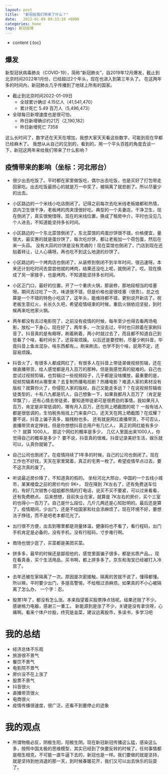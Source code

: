```yaml
---
layout: post
title:  "新冠给我们带来了什么？"
date:   2022-01-09 09:33:18 +0800
categories: home
tags: 新冠疫情
---
```


* content
{:toc}




## 爆发

新型冠状病毒肺炎（COVID-19），简称“新冠肺炎”，自2019年12月爆发，截止到北京时间2022年1月份，已经超过2个年头，现在也进入到第三年头了。
在这两年多的时间内，新冠肺炎几乎传播到了地球上所有的国家。
+ 截止到北京时间2022-01-09日
  + 全球累计确诊 4.15亿人（41,541,470）
  + 累计死亡 5.49 百万人（5,496,473）
+ 全球每日新增速度也是很可怕，
  + 昨日新增确诊约21万（2,190,182）
  + 昨日新增死亡 7358

这么长时间了，数字还在天天在增加，我想大家天天看这些数字，可能到现在早都已经麻木了。
我想从从自己的见到的，看到的，用一个平头百姓的角度去谈一下，新冠这两年来给我们带来了什么影响？

## 疫情带来的影响（坐标：河北邢台）

+ 很少出去吃饭了。平时都在家里做饭吃，偶尔出去吃饭，也是买好了打包带走回家吃。出去吃饭最担心的就是万一中奖了，被隔离了就悲剧了。所以尽量少的出去。 

+ 小区路边的一个米线小吃店倒闭了。记得之前每次去吃米线老板娘都和热情，店内卫生很干净，老板烤的肉夹馍很好吃。典型的一个夫妻店，干净卫生，现在倒闭了，真实很惋惜呀。现在的米线位置，换成了租房中介，平时也没见几个人进去，不知道能坚持多长时间。

+ 小区路边的一个东北菜馆倒闭了，东北菜馆的鸡蛋炒饼很不错，价格便宜，量很大，最实惠的就是蛋炒饼了，每次吃炒饼，都让老板加一个荷包蛋，然后在来一头蒜。 没有大蒜的炒饼是没有灵魂的！现在菜馆也倒闭了，门店到现在还贴着转让，让人心痛呀。再也吃不到这么地道的炒饼了。

+ 小区路边的一个烤肉店也倒闭了，从装修到倒闭不到半年时间，很迅速呀。本来还计划吃时间去尝尝他就的烤肉，结果还没吃上呢，就倒闭了。哎。现在换成了另一家接手，也是烤肉，不知道能坚持多长时间。

+ 小区正门口，最好的位置，开了一个重庆火锅，那装修，那地段相当的哇塞呀。期间去过吃了一次，味道很不错，但是价格也是很哇塞（很贵）。总之也算是一个不错的特色小吃店了，这年头，能维持都不错，更别说开新店了。祝老板生意红火，长长久久吧，希望疫情结束的时候，重启火锅依旧坚挺，到时候再来吃他家火锅。

+ 两年都没有去过电影院了，之前没有疫情的时候，每年至少也得去看两场电影，放松一下身心，现在好了，两年多，一次没去过，平时也只顾着在家刷抖音了。抖音真的是有瘾呀，刷着刷着，两小时就过去了，而且都不知道自己到低看了个啥，看时间长了，还容易烦躁。 以后还是要控制，尽量少刷抖音，毕竟抖音上鱼龙混杂，啥东西都有。。刷来刷去，也学不到个啥，屁用不定，还容易烦躁。

+ 抖音火了，有很多人都成网红了，有很多人在抖音上带徒弟做视频剪辑，还在做直播带货，给人感觉都是月入百万的那种。但是我感觉真的挺难的。自己也尝试过视频剪辑，也剪辑过一些视频段子，几乎都是没啥播放，最重要的是，视频剪辑素材从哪里来？去复制热播电视剧？热播电影？难道人家的素材没有版权？就算你火了，你侵犯人家的版权，自己又能走多远？？在说视频剪辑收徒类型的，十有八九都是坑人，自己想象一下，如果我都月入百万了（肯定是早飘了），还有心情去带徒弟，要知道带徒弟可是很费劲的事情。我如果月入百万，肯定是非常低调的，哪有月入百万，还在网上晒截图的呢？ 一般有钱人都是很低调的，生怕税务局找上门来查户口，还天天在网上晒截图？在炫耀？ 要不说，抖音上骗子真多，脑残粉也多。 还有就是网红直播带货，不可否认，直播带货肯定挣钱，但是你想想抖音总用户有几亿人， 真正的网红能有多少个？ 就算 1000人， 那这个网红的概率是多少， 几亿人里面出来1000人，你觉得自己的概率是多少？ 要不说，抖音真的很难。抖音记录美好生活，娱乐就可以，认真你就输了。

+ 自己公司也倒闭了。在疫情持续了1年多的时候，自己的公司也倒闭了。现在工作也不好找，天天在家里窝着，真正的宅男一枚了。希望疫情早点过去，要不这次真的废了。

+ 听说最近房价降了，不知道真的假的。 坐标河北大邢台，中国的一个五线小城市，某某楼盘之前的房价均价 9K+， 现在降到 7K左右了，还有免费送车位的，有好几次销售小姐姐都热情的打电话，说买不买不要紧，可以过来看看，还有免费糕点。 后来想想，目前失业在家，就算是 7K左右的房价，买个三室的也得小一百万了。自己是什么段位，几斤几两还是心知肚明的。最后还是算了，疫情期间，少出门，还是不给国家和社会添麻烦了。现在环境不好，要想法子挣钱，而不是吧老本都花光了。

+ 出行很不方便，出去到哪里都是测量体温，健康码也不看了，看行程码，出门手机肯定是必备的，没有手机，没有行程码，寸步难行啊。
+ 商场也很少逛了，买菜都是美团买菜。
+ 拼多多，最早的时候还是鄙视他的，感觉里面骗子很多，都是劣质产品。。现在看真香，买个生活用品，买书啊，都上拼多多了。京东和淘宝已经被打入冷宫了。

+ 去年还被在家隔离了一次。原因是次密接触，隔离的苦就不说了，懂得都懂。 所以嘛，平时要少出门，多提高警惕，不给租过添麻烦。如果真的不小心被隔离了怎么办， 一个字：忍。

+ 股票1年了，都没有怎么涨。本来指望着买股票挣点钱呢。结果还赔了不少。 感谢格力电器，感谢三一重工。 新能源到是涨了不少，关键是没有拿住呀，心痛啊。看来个体户炒股，终究是韭菜，建议远离股市，多读书，多学习吧

# 我的总结

+ 经济总体不乐观
+ 旅游很不景气
+ 餐饮不景气
+ 电影院不景气
+ 房价没不在上涨了
+ 股票不景气
+ 抖音很火
+ 直播带货很火
+ 电商很火
+ 疫情传播很速度，很广泛，还看不到要停止的迹象

# 我的观点

+ 所谓物极必反，阴极生阳，阳极生阴。现在新冠新冠传播这么猛，感染这么多，按照中国太极的思维模型，其实已经到了快要反转的时候了。任何事情都是相生相克，不可能一直牛逼下去的，新冠也是一样。我们要做的就是坚持，就是坚持到他消退的那一天，到时候春暖花开，我们又可以出去快乐的玩耍了。


